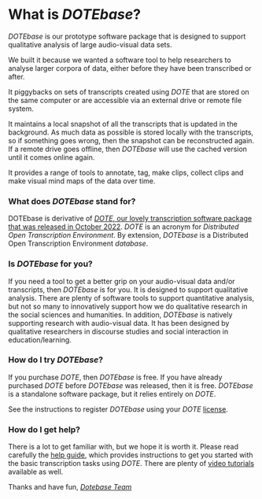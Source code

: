 # What is _DOTEbase_?

_DOTEbase_ is our prototype software package that is designed to support qualitative analysis of large audio-visual data sets.

We built it because we wanted a software tool to help researchers to analyse larger corpora of data, either before they have been transcribed or after.

It piggybacks on sets of transcripts created using _DOTE_ that are stored on the same computer or are accessible via an external drive or remote file system.

It maintains a local snapshot of all the transcripts that is updated in the background. As much data as possible is stored locally with the transcripts, so if something goes wrong, then the snapshot can be reconstructed again.
If a remote drive goes offline, then _DOTEbase_ will use the cached version until it comes online again.

It provides a range of tools to annotate, tag, make clips, collect clips and make visual mind maps of the data over time.

### What does _DOTEbase_ stand for?

DOTEbase is derivative of [_DOTE_, our lovely transcription software package that was released in October 2022](https://www.dote.aau.dk).
_DOTE_ is an acronym for _Distributed Open Transcription Environment_.
By extension, _DOTEbase_ is a Distributed Open Transcription Environment _database_.

### Is _DOTEbase_ for you?

If you need a tool to get a better grip on your audio-visual data and/or transcripts, then _DOTEbase_ is for you.
It is designed to support qualitative analysis.
There are plenty of software tools to support quantitative analysis, but not so many to innovatively support how we do qualitative research in the social sciences and humanities. In addition, _DOTEbase_ is natively supporting research with audio-visual data.
It has been designed by qualitative researchers in discourse studies and social interaction in education/learning.

### How do I try _DOTEbase_?

If you purchase _DOTE_, then _DOTEbase_ is free.
If you have already purchased _DOTE_ before _DOTEbase_ was released, then it is free.
_DOTEbase_ is a standalone software package, but it relies entirely on _DOTE_.

See the instructions to register _DOTEbase_ using your _DOTE_ [license](license-activation.md).

### How do I get help?

There is a lot to get familiar with, but we hope it is worth it.
Please read carefully the [help guide](help.md), which provides instructions to get you started with the basic transcription tasks using _DOTE_.
There are plenty of [video tutorials](tutorials.md) available as well.

Thanks and have fun, [_Dotebase Team_](contributing.md)
